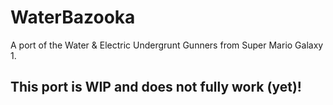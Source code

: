 # WaterBazooka

A port of the Water & Electric Undergrunt Gunners from Super Mario Galaxy 1.

## This port is WIP and does not fully work (yet)!